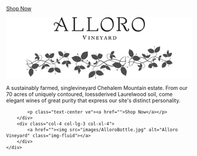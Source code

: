 <div class="card">
    <div class="row card-body">
        <p class="text-center vab d-none d-md-block"><a href="">Shop Now</a></p>
        <div class="col-8 col-lg-9 col-xl-8 card-body align-self-center">
            <a href=""><img src="images/AlloroLogo.png" alt="Alloro Vineyard" class="img-fluid"></a>
            <p class="card-text text-center">A sustainably farmed, singlevineyard Chehalem Mountain estate. From our 70 acres of uniquely contoured, loessderived Laurelwood soil, come elegant wines of great purity that express our site's distinct personality.</p>

            <p class="text-center ve"><a href="">Shop Now</a></p>
        </div>
        <div class="col-4 col-lg-3 col-xl-4">
            <a href=""><img src="images/AlloroBottle.jpg" alt="Alloro Vineyard" class="img-fluid"></a>
        </div>
    </div>
</div>
